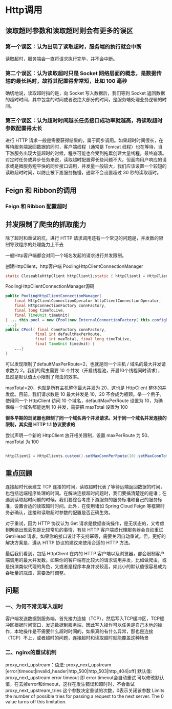 # Http调用

## 读取超时参数和读取超时则会有更多的误区

### 第一个误区：认为出现了读取超时，服务端的执行就会中断

读取超时，服务端会一直将请求执行完毕，并不会中断。

### 第二个误区：认为读取超时只是 Socket 网络层面的概念，是数据传输的最长耗时，故将其配置得非常短，比如 100 毫秒

确切地说，读取超时指的是，向 Socket 写入数据后，我们等到 Socket 返回数据的超时时间，其中包含的时间或者说绝大部分的时间，是服务端处理业务逻辑的时间。

### 第三个误区：认为超时时间越长任务接口成功率就越高，将读取超时参数配置得太长

进行 HTTP 请求一般是需要获得结果的，属于同步调用。如果超时时间很长，在等待服务端返回数据的同时，客户端线程（通常是 Tomcat 线程）也在等待，当下游服务出现大量超时的时候，程序可能也会受到拖累创建大量线程，最终崩溃。对定时任务或异步任务来说，读取超时配置得长些问题不大。但面向用户响应的请求或是微服务短平快的同步接口调用，并发量一般较大，我们应该设置一个较短的读取超时时间，以防止被下游服务拖慢，通常不会设置超过 30 秒的读取超时。

## Feign 和 Ribbon的调用

### Feign  和 Ribbon 配置超时



## 并发限制了爬虫的抓取能力

除了超时和重试的坑，进行 HTTP 请求调用还有一个常见的问题是，并发数的限制导致程序的处理能力上不去

一般Http客户端都会对同一个域名发起的请求进行并发限制。

创建HttpClient，http客户端 PoolingHttpClientConnectionManager

```java
static CloseableHttpClient httpClient1;static { httpClient1 = HttpClients.custom().setConnectionManager(new PoolingHttpClientConnectionManager()).build();}@GetMapping("wrong")public int wrong(@RequestParam(value = "count", defaultValue = "10") int count) throws InterruptedException { return sendRequest(count, () -> httpClient1);}
```

PoolingHttpClientConnectionManager源码

```java
public PoolingHttpClientConnectionManager( 
    final HttpClientConnectionOperator httpClientConnectionOperator, 
    final HttpConnectionFactory connFactory, 
    final long timeToLive, 
    final TimeUnit timeUnit) 
{ ... this.pool = new CPool(new InternalConnectionFactory( this.configData, connFactory), 2, 20, timeToLive, timeUnit);
 ...} 
public CPool( final ConnFactory connFactory, 
             final int defaultMaxPerRoute, 
             final int maxTotal, final long timeToLive, 
             final TimeUnit timeUnit) { 
    ...}
}
```

可以发现限制了defaultMaxPerRoute=2，也就是同一个主机 / 域名的最大并发请求数为 2。我们的爬虫需要 10 个并发（开启线程池，开启10个线程同时请求），显然是默认值太小限制了爬虫的效率。

maxTotal=20，也就是所有主机整体最大并发为 20，这也是 HttpClient 整体的并发度。目前，我们请求数是 10 最大并发是 10，20 不会成为瓶颈。举一个例子，使用同一个 HttpClient 访问 10 个域名，defaultMaxPerRoute 设置为 10，为确保每一个域名都能达到 10 并发，需要把 maxTotal 设置为 100

**很多早期的浏览器也限制了同一个域名两个并发请求。对于同一个域名并发连接的限制，其实是 HTTP 1.1 协议要求的**

尝试声明一个新的 HttpClient 放开相关限制，设置 maxPerRoute 为 50、maxTotal 为 100

```java

httpClient2 = HttpClients.custom().setMaxConnPerRoute(10).setMaxConnTotal(20).build();
```



## 重点回顾

连接超时代表建立 TCP 连接的时间，读取超时代表了等待远端返回数据的时间，也包括远端程序处理的时间。在解决连接超时问题时，我们要搞清楚连的是谁；在遇到读取超时问题的时候，我们要综合考虑下游服务的服务标准和自己的服务标准，设置合适的读取超时时间。此外，在使用诸如 Spring Cloud Feign 等框架时务必确认，连接和读取超时参数的配置是否正确生效。

对于重试，因为 HTTP 协议认为 Get 请求是数据查询操作，是无状态的，又考虑到网络出现丢包是比较常见的事情，有些 HTTP 客户端或代理服务器会自动重试 Get/Head 请求。如果你的接口设计不支持幂等，需要关闭自动重试。但，更好的解决方案是，遵从 HTTP 协议的建议来使用合适的 HTTP 方法。

最后我们看到，包括 HttpClient 在内的 HTTP 客户端以及浏览器，都会限制客户端调用的最大并发数。如果你的客户端有比较大的请求调用并发，比如做爬虫，或是扮演类似代理的角色，又或者是程序本身并发较高，如此小的默认值很容易成为吞吐量的瓶颈，需要及时调整。



## 问题

### 一、为何不常见写入超时

客户端发送数据到服务端，首先接力连接（TCP），然后写入TCP缓冲区，TCP缓冲区根据时间窗口，发送数据到服务端，因此写入操作可以任务是自己本地的操作，本地操作是不需要什么超时时间的，如果真的有什么异常，那也是连接（TCP）不上，或者超时的问题，连接超时和读取超时就能覆盖这种场景

### 二、nginx的重试机制

proxy_next_upstream：语法: proxy_next_upstream
   [error|timeout|invalid_header|http_500|http_503|http_404|off]
   默认值: proxy_next_upstream error timeout
   即 error timeout会自动重试
可以修改默认值，在去掉error和timeout，这样在发生错误和超时时，不会重试
proxy_next_upstream_tries 这个参数决定重试的次数，0表示关闭该参数
Limits the number of possible tries for passing a request to the next server. The 0 value turns off this limitation.